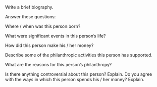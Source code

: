 Write a brief biography. 

Answer these questions: 

Where / when was this person born?  

What were significant events in this person’s life? 

How did this person make his / her money? 


Describe some of the philanthropic activities this person has supported. 

What are the reasons for this person’s philanthropy? 

Is there anything controversial about this person? Explain. Do you agree with the ways in which this person spends his / her money? Explain. 